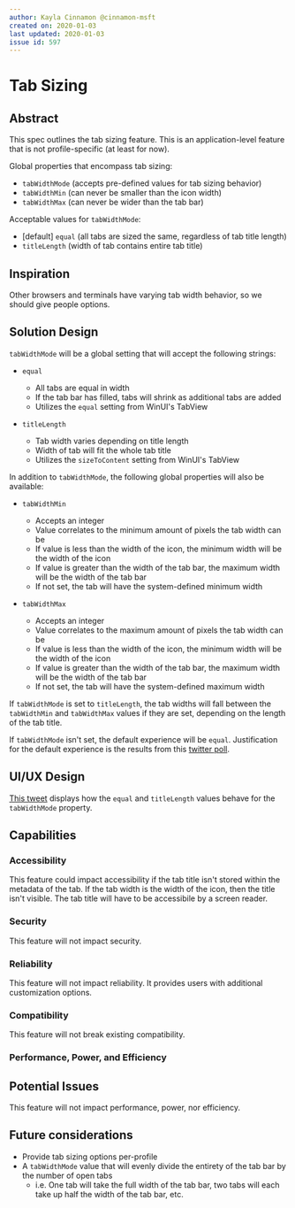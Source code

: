```yaml
---
author: Kayla Cinnamon @cinnamon-msft
created on: 2020-01-03
last updated: 2020-01-03
issue id: 597
---
```


# Tab Sizing

## Abstract

This spec outlines the tab sizing feature. This is an application-level feature that is not profile-specific (at least for now).

Global properties that encompass tab sizing:

* `tabWidthMode` (accepts pre-defined values for tab sizing behavior)
* `tabWidthMin` (can never be smaller than the icon width)
* `tabWidthMax` (can never be wider than the tab bar)

Acceptable values for `tabWidthMode`:

* [default] `equal` (all tabs are sized the same, regardless of tab title length)
* `titleLength` (width of tab contains entire tab title)

## Inspiration

Other browsers and terminals have varying tab width behavior, so we should give people options.

## Solution Design

`tabWidthMode` will be a global setting that will accept the following strings:

* `equal`
    * All tabs are equal in width
    * If the tab bar has filled, tabs will shrink as additional tabs are added
    * Utilizes the `equal` setting from WinUI's TabView

* `titleLength`
    * Tab width varies depending on title length
    * Width of tab will fit the whole tab title
    * Utilizes the `sizeToContent` setting from WinUI's TabView

In addition to `tabWidthMode`, the following global properties will also be available:

* `tabWidthMin`
    * Accepts an integer
    * Value correlates to the minimum amount of pixels the tab width can be
    * If value is less than the width of the icon, the minimum width will be the width of the icon
    * If value is greater than the width of the tab bar, the maximum width will be the width of the tab bar
    * If not set, the tab will have the system-defined minimum width

* `tabWidthMax`
    * Accepts an integer
    * Value correlates to the maximum amount of pixels the tab width can be
    * If value is less than the width of the icon, the minimum width will be the width of the icon
    * If value is greater than the width of the tab bar, the maximum width will be the width of the tab bar
    * If not set, the tab will have the system-defined maximum width

If `tabWidthMode` is set to `titleLength`, the tab widths will fall between the `tabWidthMin` and `tabWidthMax` values if they are set, depending on the length of the tab title.

If `tabWidthMode` isn't set, the default experience will be `equal`. Justification for the default experience is the results from this [twitter poll](https://twitter.com/cinnamon_msft/status/1203093459055210496).

## UI/UX Design

[This tweet](https://twitter.com/cinnamon_msft/status/1203094776117022720) displays how the `equal` and `titleLength` values behave for the `tabWidthMode` property.

## Capabilities

### Accessibility

This feature could impact accessibility if the tab title isn't stored within the metadata of the tab. If the tab width is the width of the icon, then the title isn't visible. The tab title will have to be accessibile by a screen reader.

### Security

This feature will not impact security.

### Reliability

This feature will not impact reliability. It provides users with additional customization options.

### Compatibility

This feature will not break existing compatibility.

### Performance, Power, and Efficiency

## Potential Issues

This feature will not impact performance, power, nor efficiency.

## Future considerations

* Provide tab sizing options per-profile
* A `tabWidthMode` value that will evenly divide the entirety of the tab bar by the number of open tabs
    * i.e. One tab will take the full width of the tab bar, two tabs will each take up half the width of the tab bar, etc.